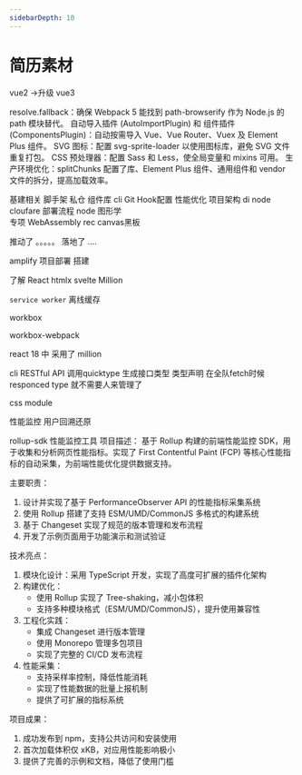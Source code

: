 ```yaml
---
sidebarDepth: 10
---
```


# 简历素材 



vue2 ->升级 vue3

resolve.fallback：确保 Webpack 5 能找到 path-browserify 作为 Node.js 的 path 模块替代。
自动导入插件 (AutoImportPlugin) 和 组件插件 (ComponentsPlugin)：自动按需导入 Vue、Vue Router、Vuex 及 Element Plus 组件。
SVG 图标：配置 svg-sprite-loader 以使用图标库，避免 SVG 文件重复打包。
CSS 预处理器：配置 Sass 和 Less，使全局变量和 mixins 可用。
生产环境优化：splitChunks 配置了库、Element Plus 组件、通用组件和 vendor 文件的拆分，提高加载效率。


 基建相关 脚手架 私仓 组件库 cli Git Hook配置 性能优化 
 项目架构 di node cloufare  部署流程 
 node 
 图形学  
 专项  WebAssembly  rec  canvas黑板 


 推动了 。。。。。 落地了 ....




 amplify 项目部署 搭建 


了解 React htmlx svelte  Million 

`service worker` 离线缓存 

workbox 

workbox-webpack

react 18 中  采用了 million



cli  RESTful API 调用quicktype  生成接口类型 类型声明 在全队fetch时候 responced type 就不需要人来管理了 



css module 


性能监控 用户回溯还原  



rollup-sdk 性能监控工具
项目描述：
基于 Rollup 构建的前端性能监控 SDK，用于收集和分析网页性能指标。实现了 First Contentful Paint (FCP) 等核心性能指标的自动采集，为前端性能优化提供数据支持。

主要职责：
1. 设计并实现了基于 PerformanceObserver API 的性能指标采集系统
2. 使用 Rollup 搭建了支持 ESM/UMD/CommonJS 多格式的构建系统
3. 基于 Changeset 实现了规范的版本管理和发布流程
4. 开发了示例页面用于功能演示和测试验证

技术亮点：
1. 模块化设计：采用 TypeScript 开发，实现了高度可扩展的插件化架构
2. 构建优化：
   - 使用 Rollup 实现了 Tree-shaking，减小包体积
   - 支持多种模块格式（ESM/UMD/CommonJS），提升使用兼容性
3. 工程化实践：
   - 集成 Changeset 进行版本管理
   - 使用 Monorepo 管理多包项目
   - 实现了完整的 CI/CD 发布流程
4. 性能采集：
   - 支持采样率控制，降低性能消耗
   - 实现了性能数据的批量上报机制
   - 提供了可扩展的指标系统

项目成果：
1. 成功发布到 npm，支持公共访问和安装使用
2. 首次加载体积仅 xKB，对应用性能影响极小
3. 提供了完善的示例和文档，降低了使用门槛